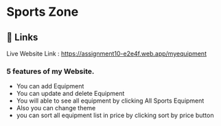
# Sports Zone 



 


## 🔗 Links
Live Website Link : https://assignment10-e2e4f.web.app/myequipment




### 5 features of my Website.
- You can add Equipment
- You can update and delete Equipment 
- You will able to see all equipment
by clicking All Sports Equipment 
- Also you can change theme
- you can sort all equipment list in price by clicking sort by price button
